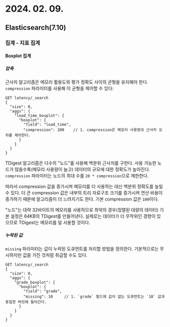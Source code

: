 # 2024. 02. 09.

## Elasticsearch(7.10)

### 집계 - 지표 집계

#### Boxplot 집계

##### 압축

근사치 알고리즘은 메모리 활용도와 평가 정확도 사이의 균형을 유지해야 한다. `compression` 파라미터를 사용해 이 균형을 제어할 수 있다:

```http
GET latency/_search
{
  "size": 0,
  "aggs": {
    "load_time_boxplot": {
      "boxplot": {
        "field": "load_time",
        "compression": 200    // 1. compression은 메모리 사용량과 근사치 오차를 제어한다.
      }
    }
  }
}
```

TDigest 알고리즘은 다수의 "노드"를 사용해 백분위 근사치를 구한다. 사용 가능한 노드가 많을수록(메모리 사용량이  늘고) 데이터의 규모에 대한 정확도가 높아진다. `compression` 파라미터는 노드의 최대 수를 `20 * compression`으로 제한한다.

따라서 compression 값을 증가시켜 메모리를 더 사용하는 대신 백분위 정확도를 높일 수 있다. 더 큰 compression 값은 내부의 트리 자료구조 크기를 증가시켜 연산 비용이 증가하기 때문에 알고리즘이 더 느려지기도 한다. 기본 compression 값은 `100`이다.

"노드"는 대략 32바이트의 메모리를 사용하므로 최악의 경우(정렬된 대량의 데이터) 기본 설정은 64KB의 TDigest를 만들어낸다. 실제로는 데이터가 더 무작위인 경향이 있으므로 TDigest는 메모리를 덜 사용할 것이다.

##### 누락된 값

`missing` 파라미터는 값이 누락된 도큐먼트를 처리할 방법을 정의한다. 기본적으로는 무시하지만 값을 가진 것처럼 취급할 수도 있다.

```http
GET latency/_search
{
  "size": 0,
  "aggs": {
    "grade_boxplot": {
      "boxplot": {
        "field": "grade",
        "missing": 10     // 1. `grade` 필드에 값이 없는 도큐먼트는 `10` 값과 동일한 버킷에 들어간다.
      }
    }
  }
}
```

